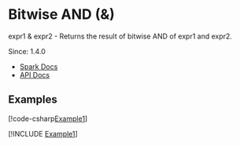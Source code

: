 ﻿# Bitwise AND (&)

expr1 & expr2 - Returns the result of bitwise AND of expr1 and expr2.

Since: 1.4.0

* [Spark Docs](https://spark.apache.org/docs/latest/api/sql/index.html#_4)
* [API Docs](xref:TypedSpark.NET.Columns.TypedIntegralColumn`3.op_BitwiseAnd*)

## Examples

[!code-csharp[Example1](../../../TypedSpark.NET.Tests/Examples/BitwiseAnd.cs#Example1)]

[!INCLUDE [Example1](../../../TypedSpark.NET.Tests/Examples/__examples__/BitwiseAnd.Case1.md)]
